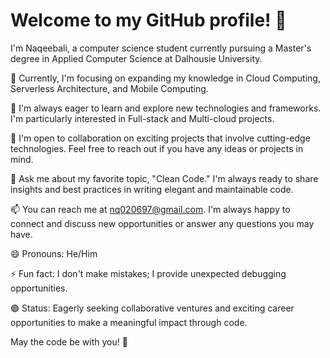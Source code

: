 # Welcome to my GitHub profile! 👋

I'm Naqeebali, a computer science student currently pursuing a Master's degree in Applied Computer Science at Dalhousie University.

🔭 Currently, I'm focusing on expanding my knowledge in Cloud Computing, Serverless Architecture, and Mobile Computing.

🌱 I'm always eager to learn and explore new technologies and frameworks. I'm particularly interested in Full-stack and Multi-cloud projects.

🤝 I'm open to collaboration on exciting projects that involve cutting-edge technologies. Feel free to reach out if you have any ideas or projects in mind.

💬 Ask me about my favorite topic, "Clean Code." I'm always ready to share insights and best practices in writing elegant and maintainable code.

📫 You can reach me at nq020697@gmail.com. I'm always happy to connect and discuss new opportunities or answer any questions you may have.

😄 Pronouns: He/Him

⚡ Fun fact: I don't make mistakes; I provide unexpected debugging opportunities.

🟢 Status: Eagerly seeking collaborative ventures and exciting career opportunities to make a meaningful impact through code.

May the code be with you! 🚀


